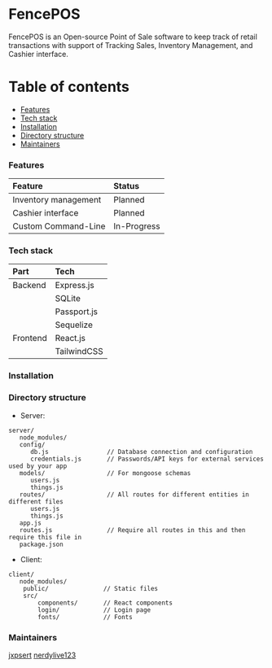 # FencePOS

FencePOS is an Open-source Point of Sale software to keep track of retail transactions with support of Tracking Sales, Inventory Management, and Cashier interface.

# Table of contents
   * [Features](#features)
   * [Tech stack](#tech-stack)
   * [Installation](#installation)
   * [Directory structure](#directory-structure)
   * [Maintainers](#maintainers)

### Features

| Feature              | Status      |
|:---------------------|:------------|
| Inventory management | Planned     |
| Cashier interface    | Planned     |
| Custom Command-Line  | In-Progress |


### Tech stack

| Part     | Tech        |
|:---------|:------------|
| Backend  | Express.js  |
|          | SQLite      |
|          | Passport.js |
|          | Sequelize   |
| Frontend | React.js    |
|          | TailwindCSS |

### Installation

[//]: # (TODO: add install guide)

### Directory structure

* Server:
````
server/
   node_modules/
   config/
      db.js                // Database connection and configuration
      credentials.js       // Passwords/API keys for external services used by your app
   models/                 // For mongoose schemas
      users.js
      things.js
   routes/                 // All routes for different entities in different files 
      users.js
      things.js
   app.js
   routes.js               // Require all routes in this and then require this file in 
   package.json
````
* Client:
````
client/
   node_modules/
    public/               // Static files
    src/                          
        components/       // React components
        login/            // Login page
        fonts/            // Fonts
````

### Maintainers

[jxpsert](https://github.com/jxpsert)
[nerdylive123](https://github.com/nerdylive123)
